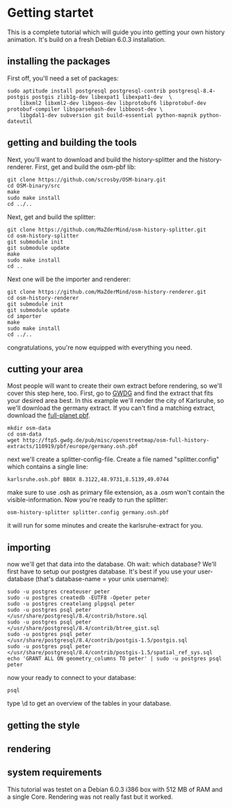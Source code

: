# Getting startet
This is a complete tutorial which will guide you into getting your own history animation. It's build on a fresh Debian 6.0.3 installation.

## installing the packages
First off, you'll need a set of packages:

    sudo aptitude install postgresql postgresql-contrib postgresql-8.4-postgis postgis zlib1g-dev libexpat1 libexpat1-dev  \
        libxml2 libxml2-dev libgeos-dev libprotobuf6 libprotobuf-dev protobuf-compiler libsparsehash-dev libboost-dev \
        libgdal1-dev subversion git build-essential python-mapnik python-dateutil

## getting and building the tools
Next, you'll want to download and build the history-splitter and the history-renderer.
First, get and build the osm-pbf lib:

    git clone https://github.com/scrosby/OSM-binary.git
    cd OSM-binary/src
    make
    sudo make install
    cd ../..

Next, get and build the splitter:

    git clone https://github.com/MaZderMind/osm-history-splitter.git
    cd osm-history-splitter
    git submodule init
    git submodule update
    make
    sudo make install
    cd ..

Next one will be the importer and renderer:

    git clone https://github.com/MaZderMind/osm-history-renderer.git
    cd osm-history-renderer
    git submodule init
    git submodule update
    cd importer
    make
    sudo make install
    cd ../..

congratulations, you're now equipped with everything you need.

## cutting your area
 Most people will want to create their own extract before rendering, so we'll cover this step here, too. First, go to [GWDG](http://ftp5.gwdg.de/pub/misc/openstreetmap/osm-full-history-extracts/110919/pbf/) and find the extract that fits your desired area best. In this example we'll render the city of Karlsruhe, so we'll download the germany extract. If you can't find a matching extract, download the [full-planet pbf](http://ftp5.gwdg.de/pub/misc/openstreetmap/osm-full-history-extracts/full-planet-110919-1418.osh.pbf).
 
    mkdir osm-data
    cd osm-data
    wget http://ftp5.gwdg.de/pub/misc/openstreetmap/osm-full-history-extracts/110919/pbf/europe/germany.osh.pbf

next we'll create a splitter-config-file. Create a file named "splitter.config" which contains a single line:

    karlsruhe.osh.pbf BBOX 8.3122,48.9731,8.5139,49.0744

make sure to use .osh as primary file extension, as a .osm won't contain the visible-information.
Now you're ready to run the splitter:

    osm-history-splitter splitter.config germany.osh.pbf

it will run for some minutes and create the karlsruhe-extract for you.

## importing
now we'll get that data into the database. Oh wait: which database? We'll first have to setup our postgres database. It's best if you use your user-database (that's database-name = your unix username):

    sudo -u postgres createuser peter
    sudo -u postgres createdb -EUTF8 -Opeter peter
    sudo -u postgres createlang plpgsql peter
    sudo -u postgres psql peter </usr/share/postgresql/8.4/contrib/hstore.sql
    sudo -u postgres psql peter </usr/share/postgresql/8.4/contrib/btree_gist.sql
    sudo -u postgres psql peter </usr/share/postgresql/8.4/contrib/postgis-1.5/postgis.sql
    sudo -u postgres psql peter </usr/share/postgresql/8.4/contrib/postgis-1.5/spatial_ref_sys.sql
    echo 'GRANT ALL ON geometry_columns TO peter' | sudo -u postgres psql peter

now your ready to connect to your database:

    psql

type \d to get an overview of the tables in your database.

## getting the style

## rendering


## system requirements
This tutorial was testet on a Debian 6.0.3 i386 box with 512 MB of RAM and a single Core. Rendering was not really fast but it worked.
